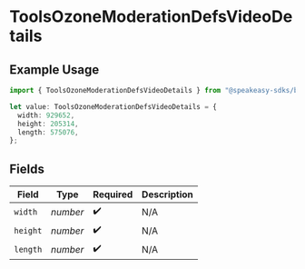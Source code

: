 # ToolsOzoneModerationDefsVideoDetails

## Example Usage

```typescript
import { ToolsOzoneModerationDefsVideoDetails } from "@speakeasy-sdks/bluesky/models/components";

let value: ToolsOzoneModerationDefsVideoDetails = {
  width: 929652,
  height: 205314,
  length: 575076,
};
```

## Fields

| Field              | Type               | Required           | Description        |
| ------------------ | ------------------ | ------------------ | ------------------ |
| `width`            | *number*           | :heavy_check_mark: | N/A                |
| `height`           | *number*           | :heavy_check_mark: | N/A                |
| `length`           | *number*           | :heavy_check_mark: | N/A                |